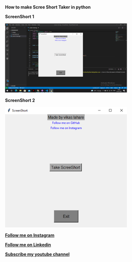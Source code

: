 **How to make Scree Short Taker in python**


**ScreenShort 1**


<img src="image/ScreenShort.png" width="400">

**ScreenShort 2**


<img src="image/ScreenShort01.PNG" width="400">


**[Follow me on Instagram](https://instagram.com/__vikas__05)**



**[Follow me on Linkedin](https://www.linkedin.com/in/vikas-lahare-473144227/)**



**[Subscribe my youtube channel](https://www.youtube.com/channel/UCf-YDB8E6JJ4eoBTBDKVBNQ)**


